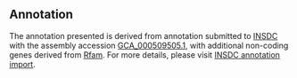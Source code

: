 

Annotation
----------

The annotation presented is derived from annotation submitted to
[INSDC](http://www.insdc.org) with the assembly accession
[GCA\_000509505.1](http://www.ebi.ac.uk/ena/data/view/GCA_000509505.1),
with additional non-coding genes derived from
[Rfam](http://rfam.xfam.org/). For more details, please visit [INSDC
annotation
import](http://ensemblgenomes.org/info/data/insdc_annotation).
